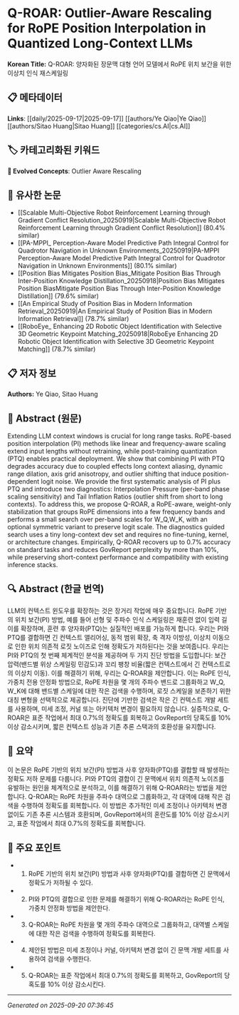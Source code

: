 # Q-ROAR: Outlier-Aware Rescaling for RoPE Position Interpolation in Quantized Long-Context LLMs

**Korean Title:** Q-ROAR: 양자화된 장문맥 대형 언어 모델에서 RoPE 위치 보간을 위한 이상치 인식 재스케일링

## 📋 메타데이터

**Links**: [[daily/2025-09-17|2025-09-17]] [[authors/Ye Qiao|Ye Qiao]] [[authors/Sitao Huang|Sitao Huang]] [[categories/cs.AI|cs.AI]]

## 🏷️ 카테고리화된 키워드
**🚀 Evolved Concepts**: Outlier Aware Rescaling

## 🔗 유사한 논문
- [[Scalable Multi-Objective Robot Reinforcement Learning through Gradient Conflict Resolution_20250919|Scalable Multi-Objective Robot Reinforcement Learning through Gradient Conflict Resolution]] (80.4% similar)
- [[PA-MPPI_ Perception-Aware Model Predictive Path Integral Control for Quadrotor Navigation in Unknown Environments_20250919|PA-MPPI Perception-Aware Model Predictive Path Integral Control for Quadrotor Navigation in Unknown Environments]] (80.1% similar)
- [[Position Bias Mitigates Position Bias_Mitigate Position Bias Through Inter-Position Knowledge Distillation_20250918|Position Bias Mitigates Position BiasMitigate Position Bias Through Inter-Position Knowledge Distillation]] (79.6% similar)
- [[An Empirical Study of Position Bias in Modern Information Retrieval_20250919|An Empirical Study of Position Bias in Modern Information Retrieval]] (78.7% similar)
- [[RoboEye_ Enhancing 2D Robotic Object Identification with Selective 3D Geometric Keypoint Matching_20250918|RoboEye Enhancing 2D Robotic Object Identification with Selective 3D Geometric Keypoint Matching]] (78.7% similar)

## 📋 저자 정보

**Authors:** Ye Qiao, Sitao Huang

## 📄 Abstract (원문)

Extending LLM context windows is crucial for long range tasks. RoPE-based
position interpolation (PI) methods like linear and frequency-aware scaling
extend input lengths without retraining, while post-training quantization (PTQ)
enables practical deployment. We show that combining PI with PTQ degrades
accuracy due to coupled effects long context aliasing, dynamic range dilation,
axis grid anisotropy, and outlier shifting that induce position-dependent logit
noise. We provide the first systematic analysis of PI plus PTQ and introduce
two diagnostics: Interpolation Pressure (per-band phase scaling sensitivity)
and Tail Inflation Ratios (outlier shift from short to long contexts). To
address this, we propose Q-ROAR, a RoPE-aware, weight-only stabilization that
groups RoPE dimensions into a few frequency bands and performs a small search
over per-band scales for W_Q,W_K, with an optional symmetric variant to
preserve logit scale. The diagnostics guided search uses a tiny long-context
dev set and requires no fine-tuning, kernel, or architecture changes.
Empirically, Q-ROAR recovers up to 0.7% accuracy on standard tasks and reduces
GovReport perplexity by more than 10%, while preserving short-context
performance and compatibility with existing inference stacks.

## 🔍 Abstract (한글 번역)

LLM의 컨텍스트 윈도우를 확장하는 것은 장거리 작업에 매우 중요합니다. RoPE 기반의 위치 보간(PI) 방법, 예를 들어 선형 및 주파수 인식 스케일링은 재훈련 없이 입력 길이를 확장하며, 훈련 후 양자화(PTQ)는 실질적인 배포를 가능하게 합니다. 우리는 PI와 PTQ를 결합하면 긴 컨텍스트 앨리어싱, 동적 범위 확장, 축 격자 이방성, 이상치 이동으로 인한 위치 의존적 로짓 노이즈로 인해 정확도가 저하된다는 것을 보여줍니다. 우리는 PI와 PTQ의 첫 번째 체계적인 분석을 제공하며 두 가지 진단 방법을 도입합니다: 보간 압력(밴드별 위상 스케일링 민감도)과 꼬리 팽창 비율(짧은 컨텍스트에서 긴 컨텍스트로의 이상치 이동). 이를 해결하기 위해, 우리는 Q-ROAR을 제안합니다. 이는 RoPE 인식, 가중치 전용 안정화 방법으로, RoPE 차원을 몇 개의 주파수 밴드로 그룹화하고 W_Q, W_K에 대해 밴드별 스케일에 대한 작은 검색을 수행하며, 로짓 스케일을 보존하기 위한 대칭 변형을 선택적으로 제공합니다. 진단에 기반한 검색은 작은 긴 컨텍스트 개발 세트를 사용하며, 미세 조정, 커널 또는 아키텍처 변경이 필요하지 않습니다. 실증적으로, Q-ROAR은 표준 작업에서 최대 0.7%의 정확도를 회복하고 GovReport의 당혹도를 10% 이상 감소시키며, 짧은 컨텍스트 성능과 기존 추론 스택과의 호환성을 유지합니다.

## 📝 요약

이 논문은 RoPE 기반의 위치 보간(PI) 방법과 사후 양자화(PTQ)를 결합할 때 발생하는 정확도 저하 문제를 다룹니다. PI와 PTQ의 결합이 긴 문맥에서 위치 의존적 노이즈를 유발하는 원인을 체계적으로 분석하고, 이를 해결하기 위해 Q-ROAR라는 방법을 제안합니다. Q-ROAR는 RoPE 차원을 주파수 대역으로 그룹화하고, 각 대역에 대해 작은 검색을 수행하여 정확도를 회복합니다. 이 방법은 추가적인 미세 조정이나 아키텍처 변경 없이도 기존 추론 시스템과 호환되며, GovReport에서의 혼란도를 10% 이상 감소시키고, 표준 작업에서 최대 0.7%의 정확도를 회복합니다.

## 🎯 주요 포인트

- 1. RoPE 기반의 위치 보간(PI) 방법과 사후 양자화(PTQ)를 결합하면 긴 문맥에서 정확도가 저하될 수 있다.

- 2. PI와 PTQ의 결합으로 인한 문제를 해결하기 위해 Q-ROAR라는 RoPE 인식, 가중치 안정화 방법을 제안한다.

- 3. Q-ROAR는 RoPE 차원을 몇 개의 주파수 대역으로 그룹화하고, 대역별 스케일에 대한 작은 검색을 수행하여 정확도를 회복한다.

- 4. 제안된 방법은 미세 조정이나 커널, 아키텍처 변경 없이 긴 문맥 개발 세트를 사용하여 검색을 수행한다.

- 5. Q-ROAR는 표준 작업에서 최대 0.7%의 정확도를 회복하고, GovReport의 당혹도를 10% 이상 감소시킨다.

---

*Generated on 2025-09-20 07:36:45*